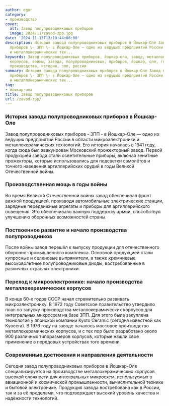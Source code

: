 ```yaml
---
author: egor
category:
- производство
cover:
  alt: Завод полупроводниковых приборов
  image: 2024/11/zavod-zpp.jpg
date: '2024-11-13T13:19:44+00:00'
description: История завода полупроводниковых приборов в Йошкар-Оле Завод полупроводниковых
  приборов \- ЗПП \- в Йошкар-Оле — одно из ведущих предприятий России в области микроэлектроники
  и металлокерамических тех...
keywords: Завод полупроводниковых приборов, йошкар-ола, завод, металлокерамических,
  корпусов, войны, завода, полупроводниковых, приборов, йошкар, оле, году, продукцией,
  производства, история, зпп, россии
summary: История завода полупроводниковых приборов в Йошкар-Оле Завод полупроводниковых
  приборов \- ЗПП \- в Йошкар-Оле — одно из ведущих предприятий России в области микроэлектроники
  и металлокерамических тех...
tag:
- йошкар-ола
title: Завод полупроводниковых приборов
url: /zavod-zpp/
---
```


### История завода полупроводниковых приборов в Йошкар-Оле

Завод полупроводниковых приборов \- ЗПП \- в Йошкар-Оле — одно из ведущих предприятий России в области микроэлектроники и металлокерамических технологий. Его история началась в 1941 году, когда сюда был эвакуирован Московский прожекторный завод. Первой продукцией завода стали осветительные приборы, включая зенитные прожекторы, которые использовались для подсветки самолётов и точного наведения артиллерийских орудий в годы Великой Отечественной войны.

### Производственная мощь в годы войны

Во время Великой Отечественной войны завод обеспечивал фронт важной продукцией, производя автомобильные электрические станции, зарядные передвижные агрегаты и приборы для артиллерийского освещения. Это обеспечивало важную поддержку армии, способствуя улучшению оборонных возможностей страны.

### Поствоенное развитие и начало производства полупроводников

После войны завод перешёл к выпуску продукции для отечественного оборонно-промышленного комплекса. Основной продукцией стали купросные и селеновые выпрямители, а также кремниевые высоковольтные полупроводниковые диоды, востребованные в различных отраслях электроники.

### Переход к микроэлектронике: начало производства металлокерамических корпусов

В конце 60-х годов СССР начал стремительно развивать микроэлектронику. В 1972 году Советское правительство утвердило план по запуску производства металлокерамических корпусов для интегральных микросхем на базе ЗПП. Для этого была закуплена технология у японской компании Kyoto Ceramic (сегодня известной как Kyocera). В 1976 году на заводе началось массовое производство металлокерамических корпусов, и с тех пор было разработано около 900 различных типоразмеров корпусов, которые нашли своё применение в передовых устройствах того времени.

### Современные достижения и направления деятельности

Сегодня завод полупроводниковых приборов в Йошкар-Оле специализируется на производстве металлокерамических корпусов высокой сложности для интегральных микросхем, используемых в авиационной и космической промышленности, вычислительной технике и бытовой электронике. Продукция завода востребована как в России, так и за её пределами, что подтверждает высокий уровень качества и надёжности технологий.